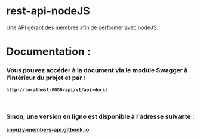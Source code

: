 # rest-api-nodeJS
Une API gérant des membres afin de performer avec nodeJS.


# Documentation :
### Vous pouvez accéder à la document via le module Swagger à l'intérieur du projet et par :
**`http://localhost:8080/api/v1/api-docs/`**



<p>&nbsp;</p>

### Sinon, une version **en ligne** est disponible à l'adresse suivante :


[**snouzy-members-api.gitbook.io**](https://snouzy-members-api.gitbook.io/snouzy-rest-members-api/)

